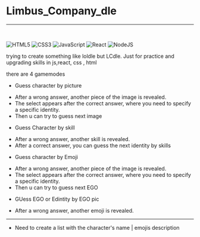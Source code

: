 # Limbus_Company_dle <br>
---
<br>

![HTML5](https://img.shields.io/badge/html5-%23E34F26.svg?style=for-the-badge&logo=html5&logoColor=white)
![CSS3](https://img.shields.io/badge/css3-%231572B6.svg?style=for-the-badge&logo=css3&logoColor=white)
![JavaScript](https://img.shields.io/badge/javascript-%23323330.svg?style=for-the-badge&logo=javascript&logoColor=%23F7DF1E)
![React](https://img.shields.io/badge/react-%2320232a.svg?style=for-the-badge&logo=react&logoColor=%2361DAFB)
![NodeJS](https://img.shields.io/badge/node.js-6DA55F?style=for-the-badge&logo=node.js&logoColor=white)
<br>

trying to create something like loldle but LCdle. Just for practice and upgrading skills in js,react, css , html <br>

there are 4 gamemodes <br>

- Guess character by picture <br>
 + After a wrong answer, another piece of the image is revealed. <br>
 + The select appears after the correct answer, where you need to specify a specific identity. <br>
 + Then u can try to guess next image <br>
- Guess Character by skill <br>
 + After a wrong answer, another skill is revealed. <br>
 + After a correct answer, you can guess the next identity by skills <br>
- Guess character by Emoji <br>
 + After a wrong answer, another piece of the image is revealed. <br>
 + The select appears after the correct answer, where you need to specify a specific identity. <br>
 + Then u can try to guess next EGO <br>
- GUess EGO or Edintity by EGO pic <br>
 + After a wrong answer, another emoji is revealed. <br>
 
---
- Need to create a list with the character's name | emojis description 


